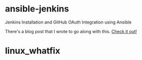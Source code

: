 # ansible-jenkins
Jenkins Installation and GitHub OAuth Integration using Ansible

There's a blog post that I wrote to go along with this. [Check it out!](https://rbgeek.wordpress.com/2016/10/10/jenkins-installation-and-github-oauth-integration-using-ansible/)
# linux_whatfix
